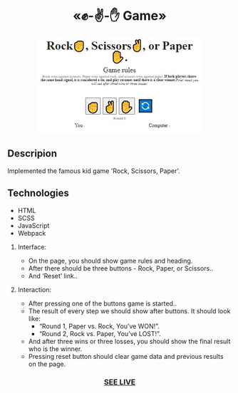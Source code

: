 <h1 align="center">«✊-✌-✋ Game»</h1>

<div align="center"><img src="img/readme.jpg"/></div>

<h2>Descripion</h2>
 Implemented the famous kid game 'Rock, Scissors, Paper'.

<h2>Technologies</h2>

+ HTML
+ SCSS
+ JavaScript
+ Webpack 

1. Interface:
   - On the page, you should show game rules and heading.
   - After there should be three buttons - Rock, Paper, or Scissors..
   - And ‘Reset’ link..

2. Interaction:
   - After pressing one of the buttons game is started..
   - The result of every step we should show after buttons. It should look like:
      + “Round 1, Paper vs. Rock, You’ve WON!”.
      + “Round 2, Rock vs. Paper, You’ve LOST!”.
   - And after three wins or three losses, you should show the final result who is the winner.
   - Pressing reset button should clear game data and previous results on the page.

<h3 align="center"><a href="https://drozdovdenys.github.io/rock-scissors-paper/">SEE LIVE</a></h3>

